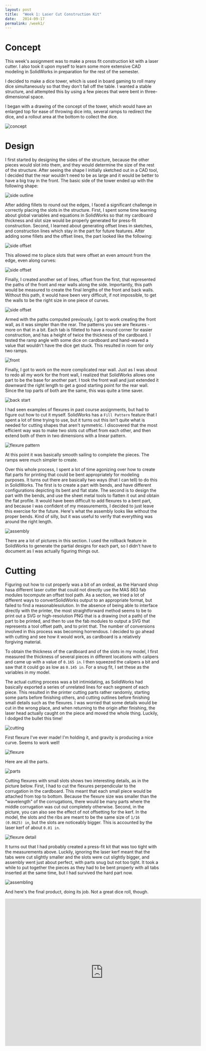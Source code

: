```yaml
---
layout: post
title:  "Week 1: Laser Cut Construction Kit"
date:   2014-09-17
permalink: /week1/
---
```


# Concept

This week's assignment was to make a press fit construction kit with a
laser cutter. I also took it upon myself to learn some more extensive
CAD modeling in SolidWorks in preparation for the rest of the semester.

I decided to make a dice tower, which is used in board gaming to roll
many dice simultaneously so that they don't fall off the table. I
wanted a stable structure, and attempted this by using a few pieces
that were bent in three-dimensional space.

I began with a drawing of the concept of the tower, which would have
an enlarged top for ease of throwing dice into, several ramps to
redirect the dice, and a rollout area at the bottom to collect the
dice. 

![concept](concept.png)

# Design

I first started by designing the sides of the structure, because the other
pieces would slot into them, and they would determine the size of the rest of
the structure. After seeing the shape I initially sketched out in a CAD tool, I
decided that the rear wouldn't need to be as large and it would be better to
have a big tray in the front. The basic side of the tower ended up with the
following shape:

![side outline](side_outline.png)

After adding fillets to round out the edges, I faced a significant challenge in
correctly placing the slots in the structure. First, I spent some time learning
about global variables and equations in SolidWorks so that my cardboard
thickness and slot size would be properly generated for press-fit construction.
Second, I learned about generating offset lines in sketches, and construction
lines which stay in the part for future features. After adding some fillets and
the offset lines, the part looked like the following:

![side offset](side_offset.png)

This allowed me to place slots that were offset an even amount from the edge,
even along curves:

![side offset](side_slotted.png)

Finally, I created another set of lines, offset from the first, that represented
the paths of the front and rear walls along the side. Importantly, this path
would be measured to create the final lengths of the front and back walls.
Without this path, it would have been very difficult, if not impossible, to get
the walls to be the right size in one piece of curves.

![side offset](side_paths.png)

Armed with the paths computed previously, I got to work creating the front wall,
as it was simpler than the rear. The patterns you see are flexures - more on
that in a bit. Each tab is filleted to have a round corner for easier
construction, and has a height of twice the thickness of the cardboard. I tested
the ramp angle with some dice on cardboard and hand-waved a value that wouldn't
have the dice get stuck. This resulted in room for only two ramps.

![front](front.png)

Finally, I got to work on the more complicated rear wall. Just as I was about to
redo all my work for the front wall, I realized that SolidWorks allows one part
to be the base for another part. I took the front wall and just extended it
downward the right length to get a good starting point for the rear wall. Since
the top parts of both are the same, this was quite a time saver.

![back start](back_start.png)

I had seen examples of flexures in past course assignments, but had to figure
out how to cut it myself. SolidWorks has a `Fill Pattern` feature that I spent a
lot of time trying to use, but it turns out this isn't quite what is needed for
cutting shapes that aren't symmetric. I discovered that the most efficient way
was to make two slots cut offset from each other, and then extend both of them
in two dimensions with a linear pattern.

![flexure pattern](flexure_pattern.png)

At this point it was basically smooth sailing to complete the pieces. The ramps
were much simpler to create.

Over this whole process, I spent a lot of time agonizing over how to create flat
parts for printing that could be bent appropriately for modeling purposes. It
turns out there are basically two ways (that I can tell) to do this in
SolidWorks. The first is to create a part with bends, and have different
configurations depicting its bent and flat state. The second is to design the
part with the bends, and use the sheet metal tools to flatten it out and obtain
the flat profile. It would have been difficult to add flexures to a bent part,
and because I was confident of my measurements, I decided to just leave this
exercise for the future. Here's what the assembly looks like without the proper
bends. Kind of silly, but it was useful to verify that everything was around the
right length.

![assembly](assembly.png)

There are a lot of pictures in this section. I used the rollback feature in
SolidWorks to generate the partial designs for each part, so I didn't have to
document as I was actually figuring things out.

# Cutting

Figuring out how to cut properly was a bit of an ordeal, as the Harvard shop
hasa different laser cutter that could not directly use the MAS 863 fab modules
tocompute an offset tool path. As a section, we tried a lot of different ways to
convertSolidWorks output to an appropriate format, but failed to find a
reasonablesolution. In the absence of being able to interface directly with the
printer, the most straightforward method seems to be to print out a SVG or
high-resolution PNG that is a drawing (not a path) of the part to be printed,
and then to use the fab modules to output a SVG that represents a tool offset
path, and to print that. The number of conversions involved in this process was
becoming horrendous. I decided to go ahead with cutting and see how it would
work, as cardboard is a relatively forgiving material.

To obtain the thickness of the cardboard and of the slots in my model, I first
measured the thickness of several pieces in different locations with calipers
and came up with a value of `0.165 in`. I then squeezed the calipers a bit and
saw that it could go as low as `0.145 in`. For a snug fit, I set these as the
variables in my model.

The actual cutting process was a bit intimidating, as SolidWorks had basically
exported a series of unrelated lines for each segment of each piece. This
resulted in the printer cutting parts rather randomly, starting some parts
before finishing others, and cutting outlines before finishing small details
such as the flexures. I was worried that some details would be cut in the wrong
place, and when returning to the origin after finishing, the laser head actually
caught on the piece and moved the whole thing. Luckily, I dodged the bullet this
time!

![cutting](cutting.jpg)

First flexure I've ever made! I'm holding it, and gravity is producing a nice
curve. Seems to work well!

![flexure](flexure.jpg)

Here are all the parts.

![parts](parts.jpg)

Cutting flexures with small slots shows two interesting details, as in the
picture below. First, I had to cut the flexures perpendicular to the corrugation
in the cardboard. This meant that each small piece would be attached from top to
bottom. Because the flexure size was smaller than the "wavelength" of the
corrugations, there would be many parts where the middle corrugation was cut out
completely otherwise. Second, in the picture, you can also see the effect of not
offsetting for the kerf. In the model, the slots and the ribs are meant to be
the same size of `1/16 (0.0625) in`, but the slots are noticeably bigger. This
is accounted by the laser kerf of about `0.01 in`.

![flexure detail](flexure_detail.jpg)

It turns out that I had probably created a press-fit kit that was too tight with
the measurements above. Luckily, ignoring the laser kerf meant that the tabs
were cut slightly smaller and the slots were cut slightly bigger, and assembly
went just about perfect, with parts snug but not too tight. It took a while to
put together the pieces as they had to be bent properly with all tabs inserted
at the same time, but I had survived the hard part now.

![assembling](assembling.jpg)

And here's the final product, doing its job. Not a great dice roll, though.

<iframe width="640" height="480" src="http://www.youtube.com/embed/92K7pcQ0EJM" frameborder="0" allowfullscreen></iframe>
